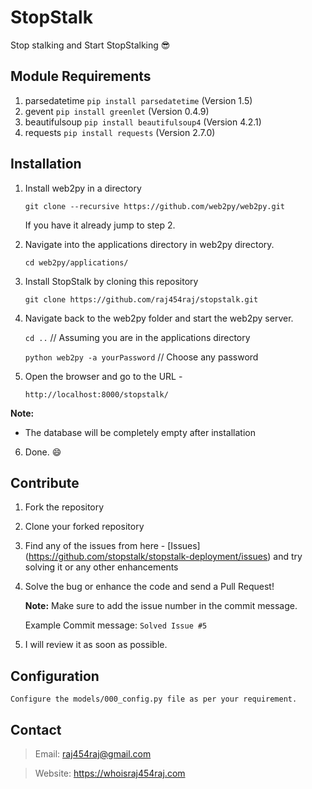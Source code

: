 # StopStalk
Stop stalking and Start StopStalking :sunglasses:

## Module Requirements
1. parsedatetime `pip install parsedatetime` (Version 1.5)
2. gevent `pip install greenlet` (Version 0.4.9)
3. beautifulsoup `pip install beautifulsoup4` (Version 4.2.1)
4. requests `pip install requests` (Version 2.7.0)

## Installation
1. Install web2py in a directory

    `git clone --recursive https://github.com/web2py/web2py.git`

   If you have it already jump to step 2.
2. Navigate into the applications directory in web2py directory.

    `cd web2py/applications/`
3. Install StopStalk by cloning this repository

    `git clone https://github.com/raj454raj/stopstalk.git`
4. Navigate back to the web2py folder and start the web2py server.

    `cd ..` // Assuming you are in the applications directory

    `python web2py -a yourPassword` // Choose any password

5. Open the browser and go to the URL -

    `http://localhost:8000/stopstalk/`

  **Note:**
  * The database will be completely empty after installation

6. Done. :smile:

## Contribute

1. Fork the repository
2. Clone your forked repository
3. Find any of the issues from here - [Issues] (https://github.com/stopstalk/stopstalk-deployment/issues) and try solving it
   or any other enhancements
4. Solve the bug or enhance the code and send a Pull Request!

   **Note:** Make sure to add the issue number in the commit message.

   Example Commit message: `Solved Issue #5`
5. I will review it as soon as possible.

## Configuration
    Configure the models/000_config.py file as per your requirement.

## Contact
  > Email: raj454raj@gmail.com

  > Website: https://whoisraj454raj.com
